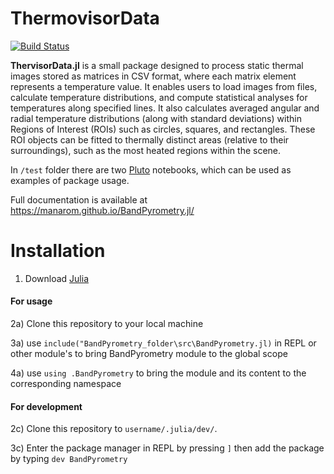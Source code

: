 # ThermovisorData

[![Build Status](https://github.com/Manarom/ThermovisorData.jl/actions/workflows/CI.yml/badge.svg?branch=master)](https://github.com/Manarom/ThermovisorData.jl/actions/workflows/CI.yml?query=branch%3Amaster)

**ThervisorData.jl** is a small package designed to process static thermal images stored as matrices in CSV format, where each matrix element represents a temperature value. It enables users to load images from files, calculate temperature distributions, and compute statistical analyses for temperatures along specified lines. It also calculates averaged angular and radial temperature distributions (along with standard deviations) within Regions of Interest (ROIs) such as circles, squares, and rectangles. These ROI objects can be fitted to thermally distinct areas (relative to their surroundings), such as the most heated regions within the scene.

 In `/test` folder there are two [Pluto](https://plutojl.org/) notebooks, which can be used as examples of package usage.


  Full documentation is available at https://manarom.github.io/BandPyrometry.jl/

# Installation 

1) Download [Julia](https://julialang.org/downloads)

#### For usage

2a) Clone this repository to your local machine 

3a) use `include("BandPyrometry_folder\src\BandPyrometry.jl)` in REPL or other module's to bring BandPyrometry module to the global scope

4a) use `using .BandPyrometry` to bring the module and its content to the corresponding namespace

#### For development

2c) Clone this repository to `username/.julia/dev/`.

3c) Enter the package manager in REPL by pressing `]`  then add the package by typing `dev BandPyrometry`

